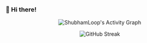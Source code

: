 ### 👋 Hi there!

<!-- GitHub Activity Graph -->
<p align="center">
  <img src="https://github-readme-activity-graph.vercel.app/graph?username=ShubhamLoop&theme=github-compact&hide_border=true" alt="ShubhamLoop's Activity Graph" />
</p>

<!-- GitHub Streak Stats -->
<p align="center">
  <img src="https://streak-stats.demolab.com?user=ShubhamLoop&theme=transparent&hide_border=true" alt="GitHub Streak" />
</p>
